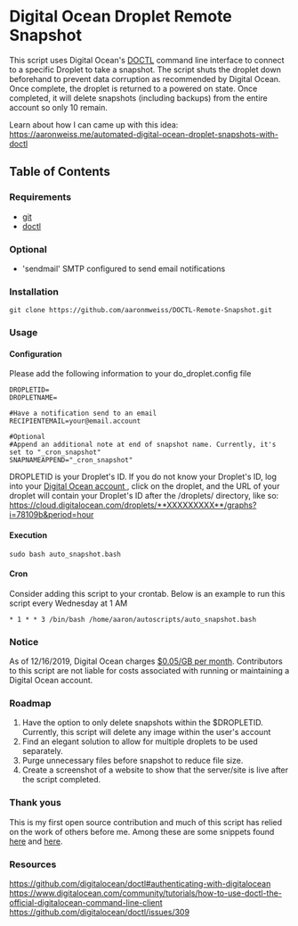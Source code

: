 # Digital Ocean Droplet Remote Snapshot

This script uses Digital Ocean's [DOCTL](https://github.com/digitalocean/doctl) command line interface to connect to a specific Droplet to take a snapshot. The script shuts the droplet down beforehand to prevent data corruption as recommended by Digital Ocean. Once complete, the droplet is returned to a powered on state. Once completed, it will delete snapshots (including backups) from the entire account so only 10 remain.

Learn about how I can came up with this idea: https://aaronweiss.me/automated-digital-ocean-droplet-snapshots-with-doctl

## Table of Contents

### Requirements
- [git](https://help.ubuntu.com/lts/serverguide/git.html#git-installation)
- [doctl](https://github.com/digitalocean/doctl#installing-doctl)

### Optional
- 'sendmail' SMTP configured to send email notifications


### Installation
```git clone https://github.com/aaronmweiss/DOCTL-Remote-Snapshot.git```

### Usage
#### Configuration
Please add the following information to your do_droplet.config file

```
DROPLETID=
DROPLETNAME=

#Have a notification send to an email
RECIPIENTEMAIL=your@email.account

#Optional
#Append an additional note at end of snapshot name. Currently, it's set to "_cron_snapshot"
SNAPNAMEAPPEND="_cron_snapshot"
```

DROPLETID is your Droplet's ID. If you do not know your Droplet's ID, log into your [Digital Ocean account ](https://cloud.digitalocean.com/droplets), click on the droplet, and the URL of your droplet will contain your Droplet's ID after the /droplets/ directory, like so: https://cloud.digitalocean.com/droplets/**XXXXXXXXX**/graphs?i=78109b&period=hour

#### Execution
`sudo bash auto_snapshot.bash`


#### Cron
Consider adding this script to your crontab. Below is an example to run this script every Wednesday at 1 AM
```
* 1 * * 3 /bin/bash /home/aaron/autoscripts/auto_snapshot.bash
```

### Notice
As of 12/16/2019, Digital Ocean charges [$0.05/GB per month](https://www.digitalocean.com/docs/images/snapshots/). Contributors to this script are not liable for costs associated with running or maintaining a Digital Ocean account.  

### Roadmap
1. Have the option to only delete snapshots within the $DROPLETID. Currently, this script will delete any image within the user's account
2. Find an elegant solution to allow for multiple droplets to be used separately.
3. Purge unnecessary files before snapshot to reduce file size. 
4. Create a screenshot of a website to show that the server/site is live after the script completed.

### Thank yous
This is my first open source contribution and much of this script has relied on the work of others before me. Among these are some snippets found [here](https://github.com/digitalocean/doctl/issues/309) and [here](https://askubuntu.com/questions/743493/best-way-to-read-a-config-file-in-bash). 

### Resources
https://github.com/digitalocean/doctl#authenticating-with-digitalocean
https://www.digitalocean.com/community/tutorials/how-to-use-doctl-the-official-digitalocean-command-line-client
https://github.com/digitalocean/doctl/issues/309
